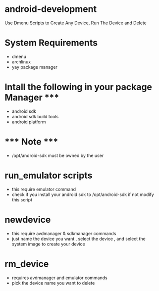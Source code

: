# android-development
Use Dmenu Scripts to Create Any Device, Run The Device and Delete


# System Requirements 
- dmenu
- archlinux
- yay package manager

# Intall the following in your package Manager ***
  - android sdk 
  - android sdk build tools
  - android platform
 # *** Note ***
- /opt/android-sdk must be owned by the user

# run_emulator scripts
- this require emulator command
- check if you install your android sdk to /opt/android-sdk if not modify this script

# newdevice
- this require avdmanager & sdkmanager commands 
- just name the device you want , select the device , and select the system image to create your device

# rm_device
- requires avdmanager and emulator commands
- pick the device name you want to delete

